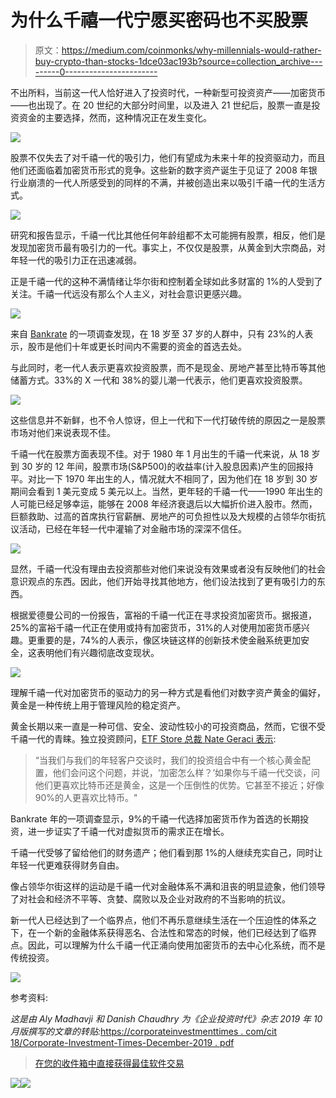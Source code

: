 # 为什么千禧一代宁愿买密码也不买股票

> 原文：<https://medium.com/coinmonks/why-millennials-would-rather-buy-crypto-than-stocks-1dce03ac193b?source=collection_archive---------0----------------------->

不出所料，当前这一代人恰好进入了投资时代，一种新型可投资资产——加密货币——也出现了。在 20 世纪的大部分时间里，以及进入 21 世纪后，股票一直是投资资金的主要选择，然而，这种情况正在发生变化。

![](img/30437963caa1fffa465c8f5b1384fd51.png)

股票不仅失去了对千禧一代的吸引力，他们有望成为未来十年的投资驱动力，而且他们还面临着加密货币形式的竞争。这些新的数字资产诞生于见证了 2008 年银行业崩溃的一代人所感受到的同样的不满，并被创造出来以吸引千禧一代的生活方式。

![](img/a25c6751ebc0f9ed0f4c8d8c03a23cff.png)

研究和报告显示，千禧一代比其他任何年龄组都不太可能拥有股票，相反，他们是发现加密货币最有吸引力的一代。事实上，不仅仅是股票，从黄金到大宗商品，对年轻一代的吸引力正在迅速减弱。

正是千禧一代的这种不满情绪让华尔街和控制着全球如此多财富的 1%的人受到了关注。千禧一代远没有那么个人主义，对社会意识更感兴趣。

![](img/03c0e7bc442a1e712147c2a9d68f219d.png)

来自 [Bankrate](https://www.bankrate.com/investing/financial-security-july-2018/) 的一项调查发现，在 18 岁至 37 岁的人群中，只有 23%的人表示，股市是他们十年或更长时间内不需要的资金的首选去处。

与此同时，老一代人表示更喜欢投资股票，而不是现金、房地产甚至比特币等其他储蓄方式。33%的 X 一代和 38%的婴儿潮一代表示，他们更喜欢投资股票。

![](img/eb5ca44032fdd1f8dc923b7063edd604.png)

这些信息并不新鲜，也不令人惊讶，但上一代和下一代打破传统的原因之一是股票市场对他们来说表现不佳。

千禧一代在股票方面表现不佳。对于 1980 年 1 月出生的千禧一代来说，从 18 岁到 30 岁的 12 年间，股票市场(S&P500)的收益率(计入股息因素)产生的回报持平。对比一下 1970 年出生的人，情况就大不相同了，因为他们在 18 岁到 30 岁期间会看到 1 美元变成 5 美元以上。当然，更年轻的千禧一代——1990 年出生的人可能已经足够幸运，能够在 2008 年经济衰退后以大幅折价进入股市。然而，巨额救助、过高的首席执行官薪酬、房地产的可负担性以及大规模的占领华尔街抗议活动，已经在年轻一代中灌输了对金融市场的深深不信任。

![](img/d9a608c78573f165ea4eec383fb8478d.png)

显然，千禧一代没有理由去投资那些对他们来说没有效果或者没有反映他们的社会意识观点的东西。因此，他们开始寻找其他地方，他们设法找到了更有吸引力的东西。

根据爱德曼公司的一份报告，富裕的千禧一代正在寻求投资加密货币。据报道，25%的富裕千禧一代正在使用或持有加密货币，31%的人对使用加密货币感兴趣。更重要的是，74%的人表示，像区块链这样的创新技术使金融系统更加安全，这表明他们有兴趣彻底改变现状。

![](img/3171bd57da0e5acef6d3726b03a872f5.png)

理解千禧一代对加密货币的驱动力的另一种方式是看他们对数字资产黄金的偏好，黄金是一种传统上用于管理风险的稳定资产。

黄金长期以来一直是一种可信、安全、波动性较小的可投资商品，然而，它很不受千禧一代的青睐。独立投资顾问，[ETF Store 总裁 Nate Geraci 表示](https://www.bloomberg.com/news/videos/2019-05-23/in-the-etf-crosshairs-u-s-china-trade-war-bitcoin-etf-delay-concealed-etf-structures-video):

> “当我们与我们的年轻客户交谈时，我们的投资组合中有一个核心黄金配置，他们会问这个问题，并说，‘加密怎么样？’如果你与千禧一代交谈，问他们更喜欢比特币还是黄金，这是一个压倒性的优势。它甚至不接近；好像 90%的人更喜欢比特币。"

Bankrate 年的一项调查显示，9%的千禧一代选择加密货币作为首选的长期投资，进一步证实了千禧一代对虚拟货币的需求正在增长。

千禧一代受够了留给他们的财务遗产；他们看到那 1%的人继续充实自己，同时让年轻一代更难获得财务自由。

像占领华尔街这样的运动是千禧一代对金融体系不满和沮丧的明显迹象，他们领导了对社会和经济不平等、贪婪、腐败以及企业对政府的不当影响的抗议。

新一代人已经达到了一个临界点，他们不再乐意继续生活在一个压迫性的体系之下，在一个新的金融体系获得恶名、合法性和常态的时候，他们已经达到了临界点。因此，可以理解为什么千禧一代正涌向使用加密货币的去中心化系统，而不是传统投资。

![](img/eeae81c059d2907ad11f7fdfa2e6baaa.png)

参考资料:

*这是由 Aly Madhavji 和 Danish Chaudhry 为《企业投资时代》杂志 2019 年 10 月版撰写的文章的转贴:*[https://corporateinvestmenttimes . com/cit 18/Corporate-Investment-Times-December-2019 . pdf](https://corporateinvestmenttimes.com/CIT18/Corporate-Investment-Times-October-2019.pdf)

> [在您的收件箱中直接获得最佳软件交易](https://coincodecap.com/?utm_source=coinmonks)

[![](img/7c0b3dfdcbfea594cc0ae7d4f9bf6fcb.png)](https://coincodecap.com/?utm_source=coinmonks)[![](img/a06b758bdcc47dca7c2504f298674d87.png)](https:coincodecap.com)